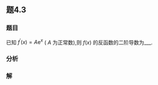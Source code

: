 ## 题4.3
### 题目
已知 ${f}^{\prime }( x)  = A{\mathrm{e}}^{x}$ ( $A$ 为正常数),则 $f( x)$ 的反函数的二阶导数为___.
### 分析

### 解